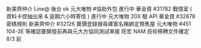
新美齊仲介 Line@ 後台 ok
元大唯物 #協助外包 進行中
華金資 #31782 戰情室 ( 資料卡控抽出來 & 逾期六小時寄信 ) 進行中
元大唯物 20X 驗 API
華金資 #32878 密碼規則
新美齊仲介 #32126 實價登錄搜尋建案名稱綁定預售屋
元大唯物 #451 104-3E 等確認要開發前再與元大方協同測試串接
旺宏 NAM 技術移轉文件確定 8/3 前
